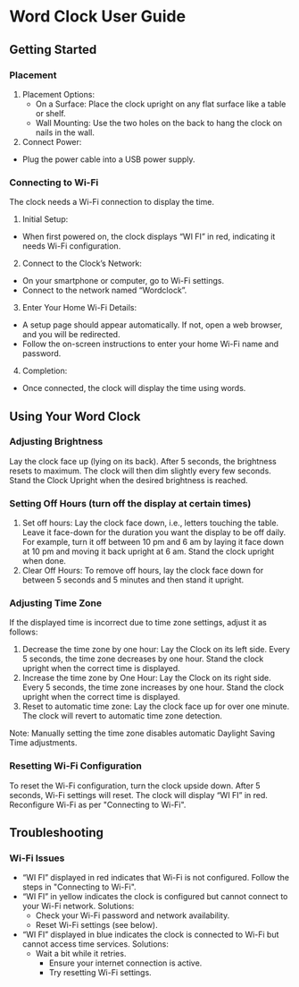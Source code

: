 # Word Clock User Guide

## Getting Started

### Placement

1. Placement Options:
	- On a Surface: Place the clock upright on any flat surface like a table or shelf.
	- Wall Mounting: Use the two holes on the back to hang the clock on nails in the wall.
2. Connect Power:
  - Plug the power cable into a USB power supply.

### Connecting to Wi-Fi

The clock needs a Wi-Fi connection to display the time.

1. Initial Setup:
  - When first powered on, the clock displays “WI FI” in red, indicating it needs Wi-Fi configuration.
2. Connect to the Clock’s Network:
  - On your smartphone or computer, go to Wi-Fi settings.
  - Connect to the network named “Wordclock”.
3. Enter Your Home Wi-Fi Details:
  - A setup page should appear automatically. If not, open a web browser, and you will be redirected.
  - Follow the on-screen instructions to enter your home Wi-Fi name and password.
4. Completion:
  - Once connected, the clock will display the time using words.

## Using Your Word Clock

### Adjusting Brightness

Lay the clock face up (lying on its back). After 5 seconds, the brightness resets to maximum. The clock will then dim slightly every few seconds. Stand the Clock Upright when the desired brightness is reached.

### Setting Off Hours (turn off the display at certain times)

1. Set off hours: Lay the clock face down, i.e., letters touching the table. Leave it face-down for the duration you want the display to be off daily. For example, turn it off between 10 pm and 6 am by laying it face down at 10 pm and moving it back upright at 6 am. Stand the clock upright when done.
2. Clear Off Hours: To remove off hours, lay the clock face down for between 5 seconds and 5 minutes and then stand it upright.

### Adjusting Time Zone

If the displayed time is incorrect due to time zone settings, adjust it as follows:

1. Decrease the time zone by one hour: Lay the Clock on its left side. Every 5 seconds, the time zone decreases by one hour. Stand the clock upright when the correct time is displayed.
2. Increase the time zone by One Hour: Lay the Clock on its right side. Every 5 seconds, the time zone increases by one hour. Stand the clock upright when the correct time is displayed.
3. Reset to automatic time zone: Lay the clock face up for over one minute. The clock will revert to automatic time zone detection.

Note: Manually setting the time zone disables automatic Daylight Saving Time adjustments.

### Resetting Wi-Fi Configuration

To reset the Wi-Fi configuration, turn the clock upside down. After 5 seconds, Wi-Fi settings will reset. The clock will display “WI FI” in red. Reconfigure Wi-Fi as per "Connecting to Wi-Fi".

## Troubleshooting

### Wi-Fi Issues

- “WI FI” displayed in red indicates that Wi-Fi is not configured. Follow the steps in "Connecting to Wi-Fi".
- “WI FI” in yellow indicates the clock is configured but cannot connect to your Wi-Fi network. Solutions:
	- Check your Wi-Fi password and network availability.
	- Reset Wi-Fi settings (see below).
- “WI FI” displayed in blue indicates the clock is connected to Wi-Fi but cannot access time services. Solutions:
  - Wait a bit while it retries.
	- Ensure your internet connection is active.
	- Try resetting Wi-Fi settings.
